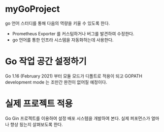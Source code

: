 # myGoProject

go 언어 스터디를 통해 다음의 역량을 키울 수 있도록 한다.

- Prometheus Exporter 를 커스텀하거나 버그를 발견하여 수정한다.
- go 언어를 통한 인프라 시스템을 자동화하는데 사용한다.

# Go 작업 공간 설정하기

Go 1.16 (February 2021) 부터 모듈 모드가 디폴트로 적용이 되고 GOPATH development mode 는 조만간 완전이 없어질 예정이다.


# 실제 프로젝트 적용
Go Gin 프로젝트를 이용하여 설정 배포 시스템을 개발하여 본다.
실제 퍼포먼스가 얼마나 향상 됬는지 살펴보도록 한다.
